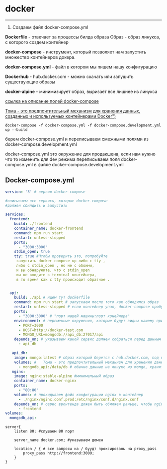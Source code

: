 # docker
***
1) Создаем файл docker-compose.yml

**Dockerfile** - отвечает за процессы билда образа
Образ - образ линукса, с которого создем контейнер

**docker-compose** - инструмент, который позволяет
нам запустить множество контейнеров докера.

**docker-compose.yml** - файл в котором мы
пишем нашу конфигурацию

**Dockerhub** - hub.docker.com - можно скачать или запушить существующие образы

**docker-alpine** - минимизирует образ, выризает все лишнее из линукса

[ ссылка на описание полей docker-compose ](https://docs.docker.com/compose/compose-file/compose-file-v3/#restart "docker-compose restart")

[ Тома - это предпочтительный механизм для хранения данных, созданных и используемых контейнерами Docker")](https://docs.docker.com/storage/volumes/ "docker volume")

``docker-compose -f docker-compose.yml -f docker-compose.development.yml up --build``

берем docker-compose.yml и переписываем смежными полями из docker-compose.development.yml

docker-compose.yml это окружение для продакшена, если нам нужно что то изменить для dev режима переписываем поля docker-compose.yml
в файле docker-compose.development.yml

## Docker-compose.yml

```docker-compose.yml
version: '3' # версия docker-compose

#описываем все сервисы, которые docker-compose
#должен сбилдить и запустить

services:
  frontend:
    build: ./frontend
    container_name: docker-frontend
    command: npm run start
    restart: unless-stopped
    ports:
      - "3000:3000"
    stdin_open: true
    tty: true #Чтобы проверить это, попробуйте
     запустить docker-compose up либо с tty , 
     либо с stdin_open , но не с обоими, 
     и вы обнаружите, что с stdin_open 
     вы не входите в terminal контейнера, 
     в то время как с tty происходит обратное .


  api:
    build: ./api # ищем тут dockerfile
    command: npm run start # запускаем после того как сбилдился образ
    restart: unless-stopped # если контейнер упал, docker-compose пробует заново его запустить
    ports:
      - "3000:3000" # "порт нашей машины:порт конейнера"
    environment: # переменные окружения, которые будут видны нашему приложению
      - PORT=3000
      - HOST=http://docker-test.com
      - MONGO_URL=mongodb://api_db:27017/api
    depends_on: # указываем какой сервис должен собраться перед данным
      - api_db

   api_db:
    image: mongo:latest # образ который берется с hub.docker.com, под копотом тот же dockerfile который конфигурирует сервис
    volumes: #   Тома - это предпочтительный механизм для хранения данных, созданных и используемых контейнерами Docker, данные храняться вне #контейнер
      - mongodb_api:/data/db # обычно данные на линукс из mongo, хранятся по этому пути, мы будем брать их оттуда и прокидывать в контейнер
   nginx:
    image: nginx:stable-alpine #минимальный образ 
    container_name: docker-nginx
    ports: 
      - "80:80"
    volumes: # прокидываем файл конфигурации nginx в контейнер
      - ./nginx/nginx.conf.prod:/etc/nginx/conf.d/nginx.conf
    depends_on: # серис вронтенда дожен быть сбилжен раньше, чтобы nginx смог проксировать запросы
      - frontend
volumes:
  mongodb_api:

```


```nginx
server{
    listen 80; #слушаем 80 порт

    server_name docker.com; #указываем домен

    location / { # все запросы на / буудт проксированы на proxy_pass
        proxy_pass http://frontend:3000;
    }
}
```

